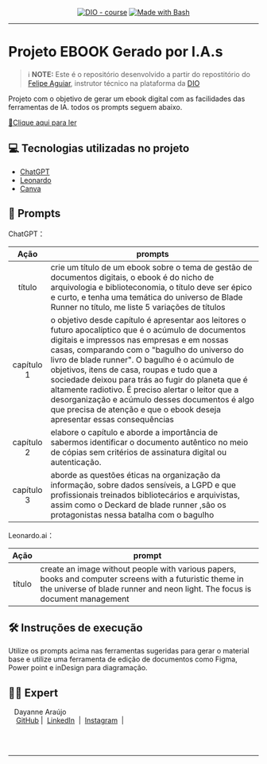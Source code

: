 <p align="center">
   
</p>


<p align="center">
<a href="https://dio.me/"><img src="https://img.shields.io/badge/DIO-Course-28DA77?logo=youtube" alt="DIO - course"></a>
<a href="https://www.gnu.org/software/bash/" title="Go to Bash homepage"><img src="https://img.shields.io/badge/Prompt-Project-blue?logo=gnu-bash&amp;logoColor=white" alt="Made with Bash"></a></p>

-------
</p>

# Projeto EBOOK Gerado por I.A.s


 > ℹ️ **NOTE:** Este é o repositório desenvolvido a partir do repostitório do [Felipe Aguiar](https://github.com/felipeAguiarCode), instrutor técnico na plataforma da [DIO](https://dio.me)
>
Projeto com o objetivo de gerar um ebook digital com as facilidades das ferramentas de IA. todos os prompts
seguem abaixo.

<a href="https://www.canva.com/design/DAGE7cc7aFc/vXRd8sjUXlnmaO_QsVLA1Q/view?utm_content=DAGE7cc7aFc&utm_campaign=designshare&utm_medium=link&utm_source=editor" title="View PDF now"> 📕Clique aqui para ler</a>

## 💻 Tecnologias utilizadas no projeto

- [ChatGPT](https://chat.openai.com/) 
- [Leonardo](https://app.leonardo.ai/)
- [Canva](https://www.canva.com/)

## 🧠 Prompts


ChatGPT：

|   Ação   | prompts                                                                                                                                                                                                                                                                         |
| :------: | ------------------------------------------------------------------------------------------------------------------------------------------------------------------------------------------------------------------------------------------------------------------------------ |
|  título  | crie um título de um ebook sobre o tema de gestão de documentos digitais, o ebook é do nicho de arquivologia e biblioteconomia, o título deve ser épico e curto,  e tenha uma temática do universo de Blade Runner no título, me liste 5 variações de títulos                                                        |
| capítulo 1 | o objetivo desde capítulo é apresentar aos leitores o futuro apocalíptico que é o acúmulo de documentos digitais e impressos nas empresas e em nossas casas, comparando com o "bagulho do universo do livro de blade runner". O bagulho é o acúmulo de objetivos, itens de casa, roupas e tudo que a sociedade deixou para trás ao fugir do planeta que é altamente radiotivo. É preciso alertar o leitor que a desorganização e acúmulo desses documentos é algo que precisa de atenção e que o ebook deseja apresentar essas consequências |
| capítulo 2 | elabore o capítulo e aborde a importância de sabermos identificar o documento autêntico no meio de cópias sem critérios de assinatura digital ou autenticação.  |
| capítulo 3 | aborde as questões éticas na organização da informação, sobre dados sensíveis, a LGPD e que profissionais treinados bibliotecários e arquivistas, assim como o Deckard de blade runner ,são os protagonistas nessa batalha com o bagulho  |


Leonardo.ai：

|  Ação  | prompt                                                                                 |
| :----: | -------------------------------------------------------------------------------------- |
| título | create an image without people with various papers, books and computer screens with a futuristic theme in the universe of blade runner and neon light. The focus is document management |

## 🛠️ Instruções de execução

Utilize os prompts acima nas ferramentas sugeridas para gerar o material base e utilize uma ferramenta de edição de documentos como Figma, Power point e inDesign para diagramação.

## 👨‍💻 Expert

<p>
       <p>&nbsp&nbsp&nbspDayanne Araújo<br>
    &nbsp&nbsp&nbsp
    <a href= "https://github.com/dayaaraujo/">
    GitHub</a>&nbsp;|&nbsp;
    <a href="https://www.linkedin.com/in/dayanne-ara%C3%BAjo-a187ba6b/">LinkedIn</a>
&nbsp;|&nbsp;
    <a href="https://www.instagram.com/daya_aaraujo/">
    Instagram</a>
&nbsp;|&nbsp;</p>
<br/><br/>
<p>

---
